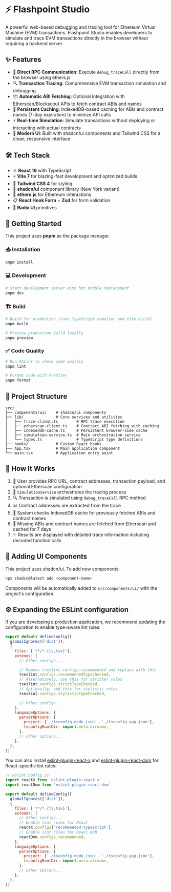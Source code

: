 # ⚡ Flashpoint Studio

A powerful web-based debugging and tracing tool for Ethereum Virtual Machine (EVM) transactions. Flashpoint Studio enables developers to simulate and trace EVM transactions directly in the browser without requiring a backend server.

## ✨ Features

- 🔗 **Direct RPC Communication**: Execute `debug_traceCall` directly from the browser using ethers.js
- 🔍 **Transaction Tracing**: Comprehensive EVM transaction simulation and debugging
- 📦 **Automatic ABI Fetching**: Optional integration with Etherscan/Blockscout APIs to fetch contract ABIs and names
- 💾 **Persistent Caching**: IndexedDB-based caching for ABIs and contract names (7-day expiration) to minimize API calls
- ⚡ **Real-time Simulation**: Simulate transactions without deploying or interacting with actual contracts
- 🎨 **Modern UI**: Built with shadcn/ui components and Tailwind CSS for a clean, responsive interface

## 🛠️ Tech Stack

- ⚛️ **React 19** with TypeScript
- ⚡ **Vite 7** for blazing-fast development and optimized builds
- 🎨 **Tailwind CSS 4** for styling
- 🧩 **shadcn/ui** component library (New York variant)
- 💎 **ethers.js** for Ethereum interactions
- 📋 **React Hook Form** + **Zod** for form validation
- 🎯 **Radix UI** primitives

## 🚀 Getting Started

This project uses **pnpm** as the package manager.

### 📥 Installation

```bash
pnpm install
```

### 💻 Development

```bash
# Start development server with hot module replacement
pnpm dev
```

### 🏗️ Build

```bash
# Build for production (runs TypeScript compiler and Vite build)
pnpm build

# Preview production build locally
pnpm preview
```

### ✅ Code Quality

```bash
# Run ESLint to check code quality
pnpm lint

# Format code with Prettier
pnpm format
```

## 📁 Project Structure

```
src/
├── components/ui/    # shadcn/ui components
├── lib/              # Core services and utilities
│   ├── trace-client.ts        # RPC trace execution
│   ├── etherscan-client.ts    # Contract ABI fetching with caching
│   ├── indexeddb-cache.ts     # Persistent browser-side cache
│   ├── simulation-service.ts  # Main orchestration service
│   └── types.ts               # TypeScript type definitions
├── hooks/            # Custom React hooks
├── App.tsx           # Main application component
└── main.tsx          # Application entry point
```

## 🔄 How It Works

1. 📝 User provides RPC URL, contract addresses, transaction payload, and optional Etherscan configuration
2. 🎯 `SimulationService` orchestrates the tracing process
3. 🔍 Transaction is simulated using `debug_traceCall` RPC method
4. 📊 Contract addresses are extracted from the trace
5. 💾 System checks IndexedDB cache for previously fetched ABIs and contract names
6. 🔎 Missing ABIs and contract names are fetched from Etherscan and cached for 7 days
7. ✨ Results are displayed with detailed trace information including decoded function calls

## 🧩 Adding UI Components

This project uses shadcn/ui. To add new components:

```bash
npx shadcn@latest add <component-name>
```

Components will be automatically added to `src/components/ui/` with the project's configuration.

## ⚙️ Expanding the ESLint configuration

If you are developing a production application, we recommend updating the configuration to enable type-aware lint rules:

```js
export default defineConfig([
  globalIgnores(['dist']),
  {
    files: ['**/*.{ts,tsx}'],
    extends: [
      // Other configs...

      // Remove tseslint.configs.recommended and replace with this
      tseslint.configs.recommendedTypeChecked,
      // Alternatively, use this for stricter rules
      tseslint.configs.strictTypeChecked,
      // Optionally, add this for stylistic rules
      tseslint.configs.stylisticTypeChecked,

      // Other configs...
    ],
    languageOptions: {
      parserOptions: {
        project: ['./tsconfig.node.json', './tsconfig.app.json'],
        tsconfigRootDir: import.meta.dirname,
      },
      // other options...
    },
  },
])
```

You can also install [eslint-plugin-react-x](https://github.com/Rel1cx/eslint-react/tree/main/packages/plugins/eslint-plugin-react-x) and [eslint-plugin-react-dom](https://github.com/Rel1cx/eslint-react/tree/main/packages/plugins/eslint-plugin-react-dom) for React-specific lint rules:

```js
// eslint.config.js
import reactX from 'eslint-plugin-react-x'
import reactDom from 'eslint-plugin-react-dom'

export default defineConfig([
  globalIgnores(['dist']),
  {
    files: ['**/*.{ts,tsx}'],
    extends: [
      // Other configs...
      // Enable lint rules for React
      reactX.configs['recommended-typescript'],
      // Enable lint rules for React DOM
      reactDom.configs.recommended,
    ],
    languageOptions: {
      parserOptions: {
        project: ['./tsconfig.node.json', './tsconfig.app.json'],
        tsconfigRootDir: import.meta.dirname,
      },
      // other options...
    },
  },
])
```
